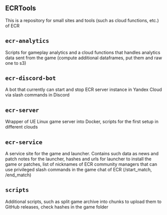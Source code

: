 ## ECRTools

This is a repository for small sites and tools (such as cloud functions, etc.) of ECR

## `ecr-analytics`

Scripts for gameplay analytics and a cloud functions that handles analytics data sent 
from the game (compute additional dataframes, put them and raw one to s3)

## `ecr-discord-bot`

A bot that currently can start and stop ECR server instance in Yandex Cloud via slash
commands in Discord

## `ecr-server`

Wrapper of UE Linux game server into Docker, scripts for the first setup in different clouds

## `ecr-service`

A service site for the game and launcher. Contains such data as news and patch notes for the launcher, 
hashes and urls for launcher to install the game or patches, list of nicknames of ECR community managers that can use 
privileged slash commands in the game chat of ECR (/start_match, /end_match)

## `scripts`

Additional scripts, such as split game archive into chunks to upload them to GitHub releases, 
check hashes in the game folder
